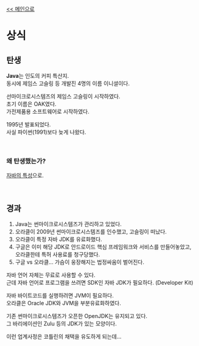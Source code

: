 
[<< 메인으로](https://github.com/AtomicLiquors/Java_Wiki_Chb/blob/main/Readme.md)

# 상식

## 탄생

**Java**는 인도의 커피 특산지.  
동시에 제임스 고슬링 등 개발진 4명의 이름 이니셜이다.

선마이크로시스템즈의 제임스 고슬링이 시작하였다.  
초기 이름은 OAK였다.  
가전제품용 소프트웨어로 시작하였다.  

1995년 발표되었다.  
사실 파이썬(1991)보다 늦게 나왔다.

&nbsp;

### 왜 탄생했는가? 
[자바의 특성](https://github.com/AtomicLiquors/Java_Wiki_Chb/blob/main/1.%EC%83%81%EC%8B%9D%EA%B3%BC%20%EB%B2%84%EC%A0%84/0-0.%EA%B0%9C%EC%9A%94%5BJava%EC%9D%98%20%ED%8A%B9%EC%84%B1%5D.md#%EC%9E%90%EB%B0%94%EC%9D%98-%ED%83%84%EC%83%9D-%EB%AA%A9%EC%A0%81%EC%9D%80)으로.



&nbsp;

## 경과
1. Java는 썬마이크로시스템즈가 관리하고 있었다.
2. 오라클이 2009년 썬마이크로시스템즈를 인수했고, 고슬링이 떠났다.
3. 오라클이 특정 자바 JDK를 유료화했다. 
4. 구글은 이미 해당 JDK로 안드로이드 핵심 프레임워크와 서비스를 만들어놓았고,   
    오라클한테 특허 사용료를 청구당했다.
5. 구글 vs 오라클... 가슴이 웅장해지는 법정싸움이 벌어진다.
    
자바 언어 자체는 무료로 사용할 수 있다.  
근데 자바 언어로 프로그램을 쓰려면 SDK인 자바 JDK가 필요하다. (Developer Kit)
        
자바 바이트코드를 실행하려면 JVM이 필요하다.  
오라클은 Oracle JDK와 JVM을 부분유료화하였다.
        
    
기존 썬마이크로시스템즈가 오픈한 OpenJDK는 유지되고 있다.  
그 바리에이션인 Zulu 등의 JDK가 있는 모양이다.
    
이런 업계사정은 코틀린의 채택을 유도하게 되는데...
